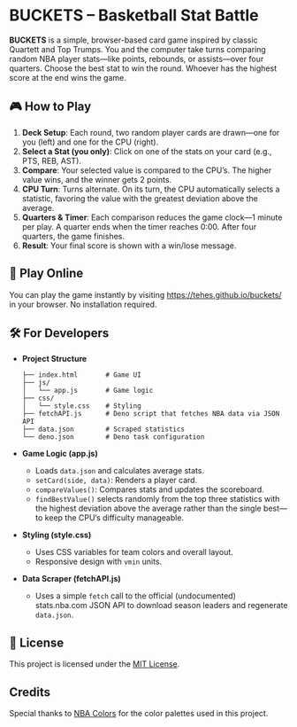 # BUCKETS – Basketball Stat Battle

**BUCKETS** is a simple, browser-based card game inspired by classic Quartett and Top Trumps. You
and the computer take turns comparing random NBA player stats—like points, rebounds, or assists—over
four quarters. Choose the best stat to win the round. Whoever has the highest score at the end wins
the game.

## 🎮 How to Play

1. **Deck Setup**: Each round, two random player cards are drawn—one for you (left) and one for the
   CPU (right).
2. **Select a Stat (you only)**: Click on one of the stats on your card (e.g., PTS, REB, AST).
3. **Compare**: Your selected value is compared to the CPU’s. The higher value wins, and the winner
   gets 2 points.
4. **CPU Turn**: Turns alternate. On its turn, the CPU automatically selects a statistic, favoring
   the value with the greatest deviation above the average.
5. **Quarters & Timer**: Each comparison reduces the game clock—1 minute per play. A quarter ends
   when the timer reaches 0:00. After four quarters, the game finishes.
6. **Result**: Your final score is shown with a win/lose message.

## 🚀 Play Online

You can play the game instantly by visiting https://tehes.github.io/buckets/ in your browser. No
installation required.

## 🛠️ For Developers

- **Project Structure**
  ```plaintext
  ├── index.html       # Game UI
  ├── js/
  │   └── app.js       # Game logic
  ├── css/
  │   └── style.css    # Styling
  ├── fetchAPI.js      # Deno script that fetches NBA data via JSON API
  ├── data.json        # Scraped statistics
  └── deno.json        # Deno task configuration
  ```

- **Game Logic (app.js)**
  - Loads `data.json` and calculates average stats.
  - `setCard(side, data)`: Renders a player card.
  - `compareValues()`: Compares stats and updates the scoreboard.
  - `findBestValue()` selects randomly from the top three statistics with the highest deviation
    above the average rather than the single best—to keep the CPU’s difficulty manageable.

- **Styling (style.css)**
  - Uses CSS variables for team colors and overall layout.
  - Responsive design with `vmin` units.

- **Data Scraper (fetchAPI.js)**
  - Uses a simple `fetch` call to the official (undocumented) stats.nba.com JSON API to download
    season leaders and regenerate `data.json`.

## 📖 License

This project is licensed under the [MIT License](LICENSE).

## Credits

Special thanks to [NBA Colors](https://nbacolors.com/) for the color palettes used in this project.
